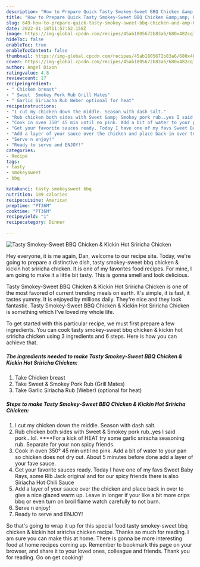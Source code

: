 ```yaml
---
description: "How to Prepare Quick Tasty Smokey-Sweet BBQ Chicken &amp;amp; Kickin Hot Sriricha Chicken"
title: "How to Prepare Quick Tasty Smokey-Sweet BBQ Chicken &amp;amp; Kickin Hot Sriricha Chicken"
slug: 649-how-to-prepare-quick-tasty-smokey-sweet-bbq-chicken-and-amp-kickin-hot-sriricha-chicken
date: 2022-01-18T11:57:52.158Z
image: https://img-global.cpcdn.com/recipes/45ab1805672b83a6/680x482cq70/tasty-smokey-sweet-bbq-chicken-kickin-hot-sriricha-chicken-recipe-main-photo.jpg
hideToc: false
enableToc: true
enableTocContent: false
thumbnail: https://img-global.cpcdn.com/recipes/45ab1805672b83a6/680x482cq70/tasty-smokey-sweet-bbq-chicken-kickin-hot-sriricha-chicken-recipe-main-photo.jpg
cover: https://img-global.cpcdn.com/recipes/45ab1805672b83a6/680x482cq70/tasty-smokey-sweet-bbq-chicken-kickin-hot-sriricha-chicken-recipe-main-photo.jpg
author: Angel Dixon
ratingvalue: 4.8
reviewcount: 17
recipeingredient:
- " Chicken breast"
- " Sweet  Smokey Pork Rub Grill Mates"
- " Garlic Siriacha Rub Weber optional for heat"
recipeinstructions:
- "I cut my chicken down the middle. Season with dash salt."
- "Rub chicken both sides with Sweet &amp; Smokey pork rub..yes I said pork...lol. ****For a kick of HEAT try some garlic sriracha seasoning rub. Separate for your non spicy friends."
- "Cook in oven 350° 45 min until no pink. Add a bit of water to your pan so chicken does not dry out. About 5 minutes before done add a layer of your fave sauce."
- "Get your favorite sauces ready. Today I have one of my favs Sweet Baby Rays, some Rib Jack original and for our spicy friends there is also Siriacha Hot Chili Sauce"
- "Add a layer of your sauce over the chicken and place back in over to give a nice glazed warm up. Leave in longer if your like a bit more crips bbq or even turn on broil flame watch carefully to not burn."
- "Serve n enjoy!"
- "Ready to serve and ENJOY!"
categories:
- Recipe
tags:
- tasty
- smokeysweet
- bbq

katakunci: tasty smokeysweet bbq 
nutrition: 189 calories
recipecuisine: American
preptime: "PT36M"
cooktime: "PT36M"
recipeyield: "1"
recipecategory: Dinner

---
```



![Tasty Smokey-Sweet BBQ Chicken &amp; Kickin Hot Sriricha Chicken](https://img-global.cpcdn.com/recipes/45ab1805672b83a6/680x482cq70/tasty-smokey-sweet-bbq-chicken-kickin-hot-sriricha-chicken-recipe-main-photo.jpg)

Hey everyone, it is me again, Dan, welcome to our recipe site. Today, we're going to prepare a distinctive dish, tasty smokey-sweet bbq chicken &amp; kickin hot sriricha chicken. It is one of my favorites food recipes. For mine, I am going to make it a little bit tasty. This is gonna smell and look delicious.

Tasty Smokey-Sweet BBQ Chicken &amp; Kickin Hot Sriricha Chicken is one of the most favored of current trending meals on earth. It's simple, it is fast, it tastes yummy. It is enjoyed by millions daily. They're nice and they look fantastic. Tasty Smokey-Sweet BBQ Chicken &amp; Kickin Hot Sriricha Chicken is something which I've loved my whole life.




To get started with this particular recipe, we must first prepare a few ingredients. You can cook tasty smokey-sweet bbq chicken &amp; kickin hot sriricha chicken using 3 ingredients and 6 steps. Here is how you can achieve that.

<!--inarticleads1-->

##### The ingredients needed to make Tasty Smokey-Sweet BBQ Chicken &amp; Kickin Hot Sriricha Chicken:

1. Take  Chicken breast
1. Take  Sweet &amp; Smokey Pork Rub (Grill Mates)
1. Take  Garlic Siriacha Rub (Weber) (optional for heat)




<!--inarticleads2-->

##### Steps to make Tasty Smokey-Sweet BBQ Chicken &amp; Kickin Hot Sriricha Chicken:

1. I cut my chicken down the middle. Season with dash salt.
1. Rub chicken both sides with Sweet &amp; Smokey pork rub..yes I said pork...lol. ****For a kick of HEAT try some garlic sriracha seasoning rub. Separate for your non spicy friends.
1. Cook in oven 350° 45 min until no pink. Add a bit of water to your pan so chicken does not dry out. About 5 minutes before done add a layer of your fave sauce.
1. Get your favorite sauces ready. Today I have one of my favs Sweet Baby Rays, some Rib Jack original and for our spicy friends there is also Siriacha Hot Chili Sauce
1. Add a layer of your sauce over the chicken and place back in over to give a nice glazed warm up. Leave in longer if your like a bit more crips bbq or even turn on broil flame watch carefully to not burn.
1. Serve n enjoy!
1. Ready to serve and ENJOY!



So that's going to wrap it up for this special food tasty smokey-sweet bbq chicken &amp; kickin hot sriricha chicken recipe. Thanks so much for reading. I am sure you can make this at home. There is gonna be more interesting food at home recipes coming up. Remember to bookmark this page on your browser, and share it to your loved ones, colleague and friends. Thank you for reading. Go on get cooking!

